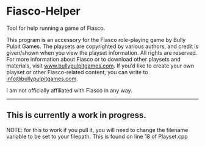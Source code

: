 Fiasco-Helper
=============

Tool for help running a game of Fiasco. 

This program is an accessory for the Fiasco role-playing game by Bully Pulpit Games.
The playsets are copyrighted by various authors, and credit is given/shown when you view the playset information. All rights are reserved.
For more information about Fiasco or to download other playsets and materials, visit www.bullypulpitgames.com.
If you’d like to create your own playset or other Fiasco-related content, you can write to info@bullypulpitgames.com.

I am not officially affiliated with Fiasco in any way. 
_________

This is currently a work in progress. 
--------
NOTE: 
for this to work if you pull it, you will need to change the filename variable to be set to your filepath. This is found on line 18 of Playset.cpp

